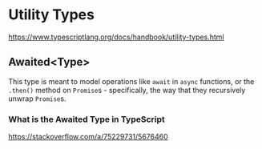 # Utility Types #

<https://www.typescriptlang.org/docs/handbook/utility-types.html>

## Awaited\<Type\> ##

This type is meant to model operations like `await` in `async` functions, or the `.then()` method on `Promise`s - specifically, the way that they recursively unwrap `Promise`s.

### What is the Awaited Type in TypeScript ###

<https://stackoverflow.com/a/75229731/5676460>
